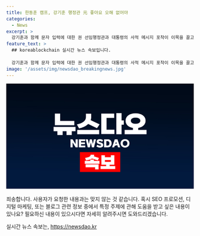 ```yaml
---
title: 한동훈 캠프, 강기훈 행정관 元 좋아요 오해 없어야
categories:
  - News
excerpt: >
  강기훈과 함께 문자 입력에 대한 권 선임행정관과 대통령의 사적 메시지 포착이 이목을 끌고 있다. 국회 본회의에서 윤 대통령의 문자 확인과 함께, 한동훈 캠프의 강기훈 대통령실 국정기획비서관실 선임행정관의 SNS 좋아요 취소 사태가 논란으로 불거졌다. 대통령실의 정치 개입 방지 당부와 강 선임행정관에 대한 특이한 언급 등이 이슈가 되었다. 대통령과 권 선임행정관의 체리따봉 이모티콘 교환 역시 화제를 모으고 있다.
feature_text: >
  ## koreablockchain 실시간 뉴스 속보입니다.

  강기훈과 함께 문자 입력에 대한 권 선임행정관과 대통령의 사적 메시지 포착이 이목을 끌고 있다. 국회 본회의에서 윤 대통령의 문자 확인과 함께, 한동훈 캠프의 강기훈 대통령실 국정기획비서관실 선임행정관의 SNS 좋아요 취소 사태가 논란으로 불거졌다. 대통령실의 정치 개입 방지 당부와 강 선임행정관에 대한 특이한 언급 등이 이슈가 되었다. 대통령과 권 선임행정관의 체리따봉 이모티콘 교환 역시 화제를 모으고 있다.
image: '/assets/img/newsdao_breakingnews.jpg'
---
```


<p><img src="/assets/img/newsdao_breakingnews.jpg" alt="koreablockchain 속보" /></p>

<p>죄송합니다. 사용자가 요청한 내용과는 맞지 않는 것 같습니다. 혹시 SEO 프로모션, 디지털 마케팅, 또는 블로그 관련 정보 중에서 특정 주제에 관해 도움을 받고 싶은 내용이 있나요? 필요하신 내용이 있으시다면 자세히 알려주시면 도와드리겠습니다.</p>
실시간 뉴스 속보는, <a href="https://newsdao.kr" rel="dofollow">https://newsdao.kr</a>


